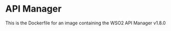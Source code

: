 API Manager
===========

This is the Dockerfile for an image containing the WSO2 API Manager v1.8.0

